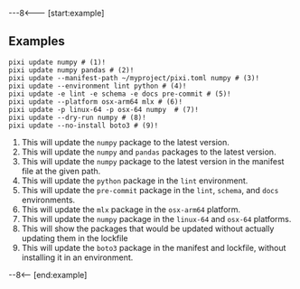 ---8<--- [start:example]

## Examples

```shell
pixi update numpy # (1)!
pixi update numpy pandas # (2)!
pixi update --manifest-path ~/myproject/pixi.toml numpy # (3)!
pixi update --environment lint python # (4)!
pixi update -e lint -e schema -e docs pre-commit # (5)!
pixi update --platform osx-arm64 mlx # (6)!
pixi update -p linux-64 -p osx-64 numpy  # (7)!
pixi update --dry-run numpy # (8)!
pixi update --no-install boto3 # (9)!
```

1. This will update the `numpy` package to the latest version.
2. This will update the `numpy` and `pandas` packages to the latest version.
3. This will update the `numpy` package to the latest version in the manifest file at the given path.
4. This will update the `python` package in the `lint` environment.
5. This will update the `pre-commit` package in the `lint`, `schema`, and `docs` environments.
6. This will update the `mlx` package in the `osx-arm64` platform.
7. This will update the `numpy` package in the `linux-64` and `osx-64` platforms.
8. This will show the packages that would be updated without actually updating them in the lockfile
9. This will update the `boto3` package in the manifest and lockfile, without installing it in an environment.

--8<-- [end:example]
